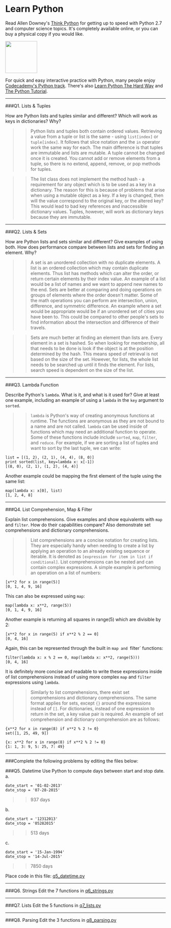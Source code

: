 # Learn Python

Read Allen Downey's [Think Python](http://www.greenteapress.com/thinkpython/) for getting up to speed with Python 2.7 and computer science topics. It's completely available online, or you can buy a physical copy if you would like.

<a href="http://www.greenteapress.com/thinkpython/"><img src="img/think_python.png" style="width: 100px;" target="_blank"></a>

For quick and easy interactive practice with Python, many people enjoy [Codecademy's Python track](http://www.codecademy.com/en/tracks/python). There's also [Learn Python The Hard Way](http://learnpythonthehardway.org/book/) and [The Python Tutorial](https://docs.python.org/2/tutorial/).

---

###Q1. Lists &amp; Tuples

How are Python lists and tuples similar and different? Which will work as keys in dictionaries? Why?

>> Python lists and tuples both contain ordered values. Retrieving a value from a tuple or list is the same - using `list[index]` or `tuple[index]`. It follows that slice notation and the `in` operator work the same way for each. The main difference is that tuples are immutable and lists are mutable. A tuple cannot be changed once it is created. You cannot add or remove elements from a tuple, so there is no extend, append, remove, or pop methods for tuples.

>> The list class does not implement the method hash - a requirement for any object which is to be used as a key in a dictionary. The reason for this is because of problems that arise when using a mutable object as a key. If a key is changed, then will the value correspond to the original key, or the altered key? This would lead to bad key references and inaccessible dictionary values. Tuples, however, will work as dictionary keys because they are immutable.

---

###Q2. Lists &amp; Sets

How are Python lists and sets similar and different? Give examples of using both. How does performance compare between lists and sets for finding an element. Why?

>> A set is an unordered collection with no duplicate elements. A list is an ordered collection which may contain duplicate elements. Thus list has methods which can alter the order, or return certain elements by their index value. An example of a list would be a list of names and we want to append new names to the end. Sets are better at comparing and doing operations on groups of elements where the order doesn't matter. Some of the math operations you can perform are intersection, union, difference, and symmetric difference. An example where a set would be appropriate would be if an unordered set of cities you have been to. This could be compared to other people's sets to find information about the intersection and difference of their travels.

>> Sets are much better at finding an element than lists are. Every element in a set is hashed. So when looking for membership, all that needs to be done is look if the object is at the position determined by the hash. This means speed of retrieval is not based on the size of the set. However, for lists, the whole list needs to be searched up until it finds the element. For lists, search speed is dependent on the size of the list.

---

###Q3. Lambda Function

Describe Python's `lambda`. What is it, and what is it used for? Give at least one example, including an example of using a `lambda` in the `key` argument to `sorted`.

>> `lambda` is Python's way of creating anonymous functions at runtime. The functions are anonymous as they are not bound to a name and are not called. `lambda` can be used inside of functions which may need an additional function to operate. Some of these functions include include `sorted`, `map`, `filter`, and `reduce`. For example, if we are sorting a list of tuples and want to sort by the last tuple, we can write:
```
list = [(1, 2), (2, 1), (4, 4), (8, 0)]
print sorted(list, key=lambda x: x[-1])
[(8, 0), (2, 1), (1, 2), (4, 4)]
```
Another example could be mapping the first element of the tuple using the same list:
```
map(lambda x: x[0], list)
[1, 2, 4, 8]
```
---

###Q4. List Comprehension, Map &amp; Filter

Explain list comprehensions. Give examples and show equivalents with `map` and `filter`. How do their capabilities compare? Also demonstrate set comprehensions and dictionary comprehensions.

>> List comprehensions are a concise notation for creating lists. They are especially handy when needing to create a list by applying an operation to an already existing sequence or iterable. It is denoted as `[expression for item in list if conditional]`. List comprehensions can be nested and can contain complex expressions. A simple example is performing an operation on a list of numbers:
```
[x**2 for x in range(5)]
[0, 1, 4, 9, 16]
```
This can also be expressed using `map`:
```
map(lambda x: x**2, range(5))
[0, 1, 4, 9, 16]
```
Another example is returning all squares in range(5) which are divisible by 2:
```
[x**2 for x in range(5) if x**2 % 2 == 0]
[0, 4, 16]
```
Again, this can be represented through the built in `map and `filter` functions:
```
filter(lambda x: x % 2 == 0, map(lambda x: x**2, range(5)))
[0, 4, 16]
```
It is definitely more concise and readable to write these expressions inside of list comprehensions instead of using more complex `map` and `filter` expressions using `lambda`. 

>> Similarly to list comprehensions, there exist set comprehensions and dictionary comprehensions. The same format applies for sets, except `{}` around the expressions instead of `[]`. For dictionaries, instead of one expression to return in the set, a key value pair is required. An example of set comprehension and dictionary comprehension are as follows:
```
{x**2 for x in range(8) if x**2 % 2 != 0}
set([1, 25, 49, 9])
```
```
{x: x**2 for x in range(8) if x**2 % 2 != 0}
{1: 1, 3: 9, 5: 25, 7: 49}
```
---

###Complete the following problems by editing the files below:

###Q5. Datetime
Use Python to compute days between start and stop date.   
a.  

```
date_start = '01-02-2013'    
date_stop = '07-28-2015'
```

>> 937 days


b.  
```
date_start = '12312013'  
date_stop = '05282015'  
```

>> 513 days


c.  
```
date_start = '15-Jan-1994'      
date_stop = '14-Jul-2015'  
```

>> 7850 days

Place code in this file: [q5_datetime.py](python/q5_datetime.py)

---

###Q6. Strings
Edit the 7 functions in [q6_strings.py](python/q6_strings.py)

---

###Q7. Lists
Edit the 5 functions in [q7_lists.py](python/q7_lists.py)

---

###Q8. Parsing
Edit the 3 functions in [q8_parsing.py](python/q8_parsing.py)





